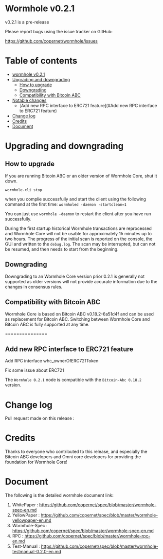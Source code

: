 Wormhole v0.2.1
===================

v0.2.1 is a pre-release

Please report bugs using the issue tracker on GitHub:

  https://github.com/copernet/wormhole/issues

Table of contents
=================

- [wormhole v0.2.1](#wormhole-core-v021)
- [Upgrading and downgrading](#upgrading-and-downgrading)
  - [How to upgrade](#how-to-upgrade)
  - [Downgrading](#downgrading)
  - [Compatibility with Bitcoin ABC](#compatibility-with-bitcoin-abc)
- [Notable changes](#notable-changes)
  - [Add new RPC interface to ERC721 feature](#Add new RPC interface to ERC721 feature)
- [Change log](#change-log)
- [Credits](#credits)
- [Document](#document)

Upgrading and downgrading
=========================

How to upgrade
--------------

If you are running Bitcoin ABC or an older version of Wormhole Core, shut it down.

`wormhole-cli stop`

when you complie successfully and start the client using the following command at the first time:
`wormholed -daemon -startclean=1`

You can just use `wormhole -daemon` to restart the client after you have run successfully. 

During the first startup historical Wormhole transactions are reprocessed and Wormhole Core will not be usable for approximately 15 minutes up to two hours. The progress of the initial scan is reported on the console, the GUI and written to the `debug.log`. The scan may be interrupted, but can not be resumed, and then needs to start from the beginning.

Downgrading
-----------

Downgrading to an Wormhole Core version prior 0.2.1 is generally not supported as older versions will not provide accurate information due to the changes in consensus rules.

Compatibility with Bitcoin ABC
-------------------------------

Wormhole Core is based on Bitcoin ABC v0.18.2-6a51d4f and can be used as replacement for Bitcoin ABC. Switching between Wormhole Core and Bitcoin ABC is fully supported at any time.

===============

Add new RPC interface to ERC721 feature
----------------------------------

Add RPC interface whc_ownerOfERC721Token

Fix some issue about ERC721

The `Wormhole 0.2.1` node is compatible with the `Bitcoin-Abc 0.18.2` version.

Change log
==========

Pull request made on this release :

Credits
=======

Thanks to everyone who contributed to this release, and especially the Bitcoin ABC developers and Omni core developers for providing the foundation for Wormhole Core!

Document
========
The following is the detailed wormhole document link:
1. WhitePaper : https://github.com/copernet/spec/blob/master/wormhole-spec-en.md
2. YellowPaper : https://github.com/copernet/spec/blob/master/wormhole-yellowpaper-en.md
3. Wormhole-Spec : https://github.com/copernet/spec/blob/master/wormhole-spec-en.md
4. RPC : https://github.com/copernet/spec/blob/master/wormhole-rpc-en.md
5. Test-Manual : https://github.com/copernet/spec/blob/master/wormhole-testmanual-0.2.0-en.md

